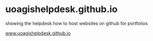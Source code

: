 # uoagishelpdesk.github.io

showing the helpdesk how to host websites on github for portfolios

www.uoagishelpdesk.github.io 
